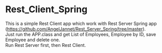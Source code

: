 # Rest_Client_Spring
This is a simple Rest Client app which work with Rest Server Spring app (https://github.com/AngelJannet/Rest_Server_Spring/tree/master). </br>
Just run the APP.class and get List of Employees, Employee by ID, save Employee and delete one.</br>
Run Rest Server first, then Rest Client.
